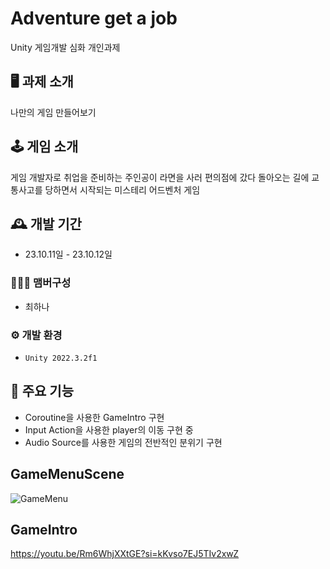 # Adventure get a job
Unity 게임개발 심화 개인과제

## 🖥️ 과제 소개
나만의 게임 만들어보기

## 🕹️ 게임 소개
게임 개발자로 취업을 준비하는 주인공이 라면을 사러 편의점에 갔다 돌아오는 길에 교통사고를 당하면서 시작되는 미스테리 어드벤처 게임

## 🕰️ 개발 기간
* 23.10.11일 - 23.10.12일

### 🧑‍🤝‍🧑 맴버구성
- 최하나

### ⚙️ 개발 환경
- `Unity 2022.3.2f1`

## 📌 주요 기능
- Coroutine을 사용한 GameIntro 구현
- Input Action을 사용한 player의 이동 구현 중
- Audio Source를 사용한 게임의 전반적인 분위기 구현

##  GameMenuScene
![GameMenu](https://github.com/coco0715/Adventure_get_a_job/assets/101281567/790643f1-7392-4ff9-8d3e-63141316bc09)

##  GameIntro
https://youtu.be/Rm6WhjXXtGE?si=kKvso7EJ5TIv2xwZ
